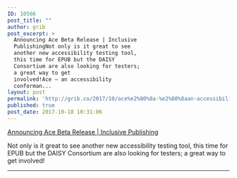 ```yaml
---
ID: 10566
post_title: ""
author: grib
post_excerpt: >
  Announcing Ace Beta Release | Inclusive
  PublishingNot only is it great to see
  another new accessibility testing tool,
  this time for EPUB but the DAISY
  Consortium are also looking for testers;
  a great way to get
  involved!Ace — an accessibility
  conforman...
layout: post
permalink: 'http://grib.co/2017/10/ace%e2%80%8a-%e2%80%8aan-accessibility-conformance-checking-tool-for-epub-3-publications/'
published: true
post_date: 2017-10-18 10:31:06
---
```

[Announcing Ace Beta Release | Inclusive Publishing][1]

Not only is it great to see another new accessibility testing tool, this time for EPUB but the DAISY Consortium are also looking for testers; a great way to get involved!

* * *

 [1]: https://inclusivepublishing.org/news-and-events/news/announcing-ace-beta-release/